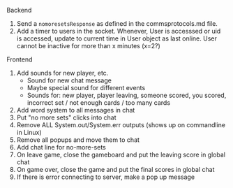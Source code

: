 Backend 

1. Send a `nomoresetsResponse` as defined in the commsprotocols.md file.
2. Add a timer to users in the socket. Whenever, User is accesssed or uid is accessed, update to current time in User object as last online.
  User cannot be inactive for more than x minutes (x=2?)

Frontend

1. Add sounds for new player, etc.
    * Sound for new chat message
    * Maybe special sound for different events
    * Sounds for: new player, player leaving, someone scored, you scored, incorrect set / not enough cards / too many cards 
2. Add word system to all messages in chat
3. Put "no more sets" clicks into chat
4. Remove ALL System.out/System.err outputs (shows up on commandline in Linux)
5. Remove all popups and move them to chat
6. Add chat line for no-more-sets
7. On leave game, close the gameboard and put the leaving score in global chat
8. On game over, close the game and put the final scores in global chat
9. If there is error connecting to server, make a pop up message
